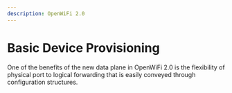 ```yaml
---
description: OpenWiFi 2.0
---
```


# Basic Device Provisioning

One of the benefits of the new data plane in OpenWiFi 2.0 is the flexibility of physical port to logical forwarding that is easily conveyed through configuration structures. 

